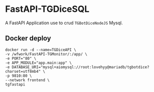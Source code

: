 # FastAPI-TGDiceSQL

A FastAPI Application use to crud `TGBotDiceNodeJS` Mysql.

## Docker deploy

```shell
docker run -d --name=TGDiceAPI \
-v /wfwork/FastAPI-TGMonitor/:/app/ \
-e PORT="80" \
-e APP_MODULE="app.main:app" \
-e DATABASE_URI="mysql+aiomysql://root:lovehyy@mariadb/tgbotdice?charset=utf8mb4" \
-p 9810:80 \
--network frontend \
tgfastapi
```
